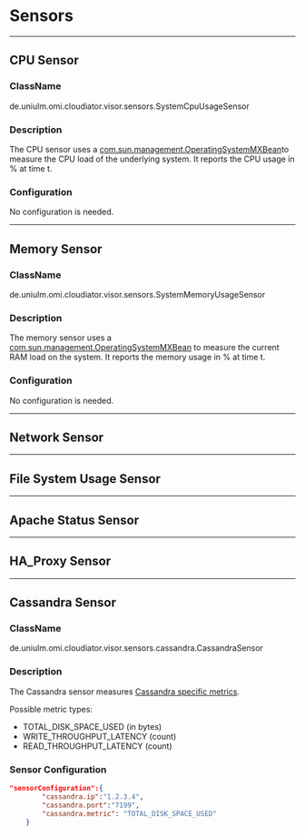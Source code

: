 ﻿# Sensors
***
## CPU Sensor
### ClassName
de.uniulm.omi.cloudiator.visor.sensors.SystemCpuUsageSensor
### Description
The CPU sensor uses a [com.sun.management.OperatingSystemMXBean](https://docs.oracle.com/javase/8/docs/jre/api/management/extension/com/sun/management/OperatingSystemMXBean.html)to measure the CPU load of the underlying system. It reports the CPU usage in % at time t.
### Configuration
No configuration is needed.
***
## Memory Sensor
### ClassName
de.uniulm.omi.cloudiator.visor.sensors.SystemMemoryUsageSensor
### Description
The memory sensor uses a [com.sun.management.OperatingSystemMXBean](https://docs.oracle.com/javase/8/docs/jre/api/management/extension/com/sun/management/OperatingSystemMXBean.html) to measure the current RAM load on the system. It reports the memory usage in % at time t.
### Configuration
No configuration is needed.
***
## Network Sensor
***
## File System Usage Sensor
***
## Apache Status Sensor
***
## HA_Proxy Sensor
***
## Cassandra Sensor
### ClassName
de.uniulm.omi.cloudiator.visor.sensors.cassandra.CassandraSensor
### Description
The Cassandra sensor measures [Cassandra specific metrics](https://wiki.apache.org/cassandra/Metrics). 

Possible metric types: 
- TOTAL_DISK_SPACE_USED (in bytes)
- WRITE_THROUGHPUT_LATENCY (count)
- READ_THROUGHPUT_LATENCY (count)

### Sensor Configuration
```json
"sensorConfiguration":{
        "cassandra.ip":"1.2.3.4",
        "cassandra.port":"7199",
      	"cassandra.metric": "TOTAL_DISK_SPACE_USED"
    }
```
